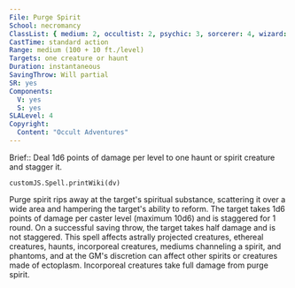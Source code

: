 ```yaml
---
File: Purge Spirit
School: necromancy
ClassList: { medium: 2, occultist: 2, psychic: 3, sorcerer: 4, wizard: 4, spiritualist: 2, witch: 4 }
CastTime: standard action
Range: medium (100 + 10 ft./level)
Targets: one creature or haunt
Duration: instantaneous
SavingThrow: Will partial
SR: yes
Components:
  V: yes
  S: yes
SLALevel: 4
Copyright:
  Content: "Occult Adventures"
---
```

Brief:: Deal 1d6 points of damage per level to one haunt or spirit creature and stagger it.

```dataviewjs
customJS.Spell.printWiki(dv)
```

Purge spirit rips away at the target's spiritual substance, scattering it over a wide area and hampering the target's ability to reform. The target takes 1d6 points of damage per caster level (maximum 10d6) and is staggered for 1 round. On a successful saving throw, the target takes half damage and is not staggered. This spell affects astrally projected creatures, ethereal creatures, haunts, incorporeal creatures, mediums channeling a spirit, and phantoms, and at the GM's discretion can affect other spirits or creatures made of ectoplasm. Incorporeal creatures take full damage from purge spirit.
